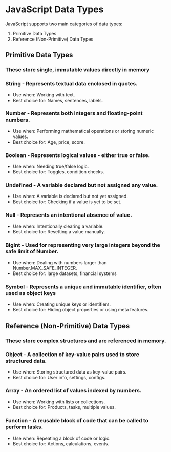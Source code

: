# JavaScript Data Types

JavaScript supports two main categories of data types:
1. Primitive Data Types
2. Reference (Non-Primitive) Data Types

## Primitive Data Types
### These store single, immutable values directly in memory

### String - Represents textual data enclosed in quotes.
- Use when: Working with text.
- Best choice for: Names, sentences, labels.
### Number - Represents both integers and floating-point numbers.
- Use when: Performing mathematical operations or storing numeric values.
- Best choice for: Age, price, score.
### Boolean - Represents logical values - either true or false.
- Use when: Needing true/false logic.
- Best choice for: Toggles, condition checks.
### Undefined - A variable declared but not assigned any value.
- Use when: A variable is declared but not yet assigned.
- Best choice for: Checking if a value is yet to be set.
### Null - Represents an intentional absence of value.
- Use when: Intentionally clearing a variable.
- Best choice for: Resetting a value manually.
### BigInt - Used for representing very large integers beyond the safe limit of Number.
- Use when: Dealing with numbers larger than Number.MAX_SAFE_INTEGER.
- Best choice for: large datasets, financial systems
### Symbol - Represents a unique and immutable identifier, often used as object keys
- Use when: Creating unique keys or identifiers.
- Best choice for: Hiding object properties or using meta features.


## Reference (Non-Primitive) Data Types
### These store complex structures and are referenced in memory.

### Object - A collection of key-value pairs used to store structured data.
- Use when: Storing structured data as key-value pairs.
- Best choice for: User info, settings, configs.
### Array - An ordered list of values indexed by numbers.
- Use when: Working with lists or collections.
- Best choice for: Products, tasks, multiple values.
### Function - A reusable block of code that can be called to perform tasks.
- Use when: Repeating a block of code or logic.
- Best choice for: Actions, calculations, events.